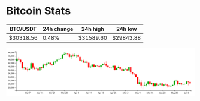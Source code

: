 # Bitcoin Stats

BTC/USDT|24h change|24h high|24h low|
|---|---|---|---|
|$30318.56|0.48%|$31589.60|$29843.88|

<img src="./chart.svg">
